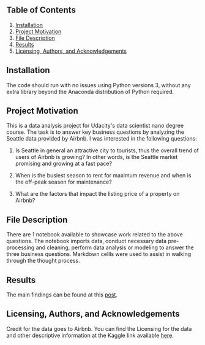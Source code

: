 
## Table of Contents

1. [Installation](#installation)
2. [Project Motivation](#motivation)
3. [File Description](#files)
4. [Results](#results)
5. [Licensing, Authors, and Acknowledgements](#licensing)

## Installation <a name="installation"></a>
The code should run with no issues using Python versions 3, without any extra library beyond the Anaconda distribution of Python required.
## Project Motivation <a name="motivation"></a> 
This is a data analysis project for Udacity's data scientist nano degree course. The task is to answer key business questions by analyzing the Seattle data provided by Airbnb.
I was interested in the following questions:

1. Is Seattle in general an attractive city to tourists, thus the overall trend of users of Airbnb is growing? In other words, is the Seattle market promising and growing at a fast pace? 

2. When is the busiest season to rent for maximum revenue and when is the off-peak season for maintenance?

3. What are the factors that impact the listing price of a property on Airbnb?

## File Description <a name="files"></a>
There are 1 notebook available to showcase work related to the above questions. The notebook imports data, conduct necessary data pre-processing and cleaning, perform data analysis or modeling to answer the three business questions. Markdown cellls were used to assist in walking through the thought process.
## Results <a name="results"></a> 
The main findings can be found at this [post](https://medium.com/@katiesun09/three-things-you-should-know-as-an-airbnb-host-in-seattle-5d56f258ecb2).
## Licensing, Authors, and Acknowledgements<a name="licensing"></a> 

Credit for the data goes to Airbnb. You can find the Licensing for the data and other descriptive information at the Kaggle link available [here](https://www.kaggle.com/airbnb/seattle). 
